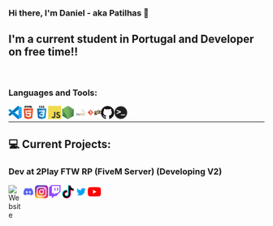 ### Hi there, I'm Daniel - aka **Patilhas** 👋 
## I'm a current student in Portugal and Developer on free time!!
<br />

### Languages and Tools:

<img align="left" alt="Visual Studio Code" width="26px" src="https://raw.githubusercontent.com/github/explore/master/topics/visual-studio-code/visual-studio-code.png" />
<img align="left" alt="HTML5" width="26px" src="https://raw.githubusercontent.com/github/explore/master/topics/html/html.png" />
<img align="left" alt="CSS3" width="26px" src="https://raw.githubusercontent.com/github/explore/master/topics/css/css.png" />
<img align="left" alt="JavaScript" width="26px" src="https://raw.githubusercontent.com/github/explore/master/topics/javascript/javascript.png" />
<img align="left" alt="Node.js" width="26px" src="https://raw.githubusercontent.com/github/explore/master/topics/nodejs/nodejs.png" />
<img align="left" alt="MySQL" width="26px" src="https://raw.githubusercontent.com/github/explore/master/topics/mysql/mysql.png" />
<img align="left" alt="Git" width="26px" src="https://raw.githubusercontent.com/github/explore/master/topics/git/git.png" />
<img align="left" alt="GitHub" width="26px" src="https://raw.githubusercontent.com/github/explore/master/topics/github/github.png" />
<img align="left" alt="Terminal" width="26px" src="https://raw.githubusercontent.com/github/explore/master/topics/terminal/terminal.png" />
<br />

---

## 💻 Current Projects:

### Dev at **2Play FTW RP** (FiveM Server) (Developing V2)
[<img align="left" alt="Website" width="26px" src="https://2playrp.pt/imgs/page/logo_without_text.png" />][website]
[<img align="left" alt="Discord" width="26px" src="https://raw.githubusercontent.com/github/explore/master/topics/discord/discord.png" />][discord]
[<img align="left" alt="Instagram" width="26px" src="https://raw.githubusercontent.com/github/explore/master/topics/instagram/instagram.png" />][instagram]
[<img align="left" alt="Twitch" width="26px" src="https://raw.githubusercontent.com/github/explore/master/topics/twitch/twitch.png" />][twitch]
[<img align="left" alt="TikTok" width="26px" src="https://raw.githubusercontent.com/github/explore/master/topics/tiktok/tiktok.png" />][tiktok]
[<img align="left" alt="Twitter" width="26px" src="https://raw.githubusercontent.com/github/explore/master/topics/twitter/twitter.png" />][twitter]
[<img align="left" alt="Youtube" width="26px" src="https://raw.githubusercontent.com/github/explore/master/topics/youtube/youtube.png" />][youtube]

[website]: (https://2playrp.pt)
[discord]: (https://discord.me/2playftwrp)
[instagram]: (https://www.instagram.com/2playftwrp)
[twitch]: (https://www.twitch.tv/2playroleplay)
[tiktok]: (https://www.tiktok.com/@2playftwroleplay)
[twitter]: (https://twitter.com/2playrp)
[youtube]: (https://www.youtube.com/channel/UCXzidRypaSW29cEvUo_TE6w/featured)
